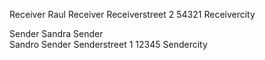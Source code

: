 Receiver
Raul Receiver
Receiverstreet 2
54321 Receivercity

Sender
Sandra Sender<br>Sandro Sender
Senderstreet 1
12345 Sendercity